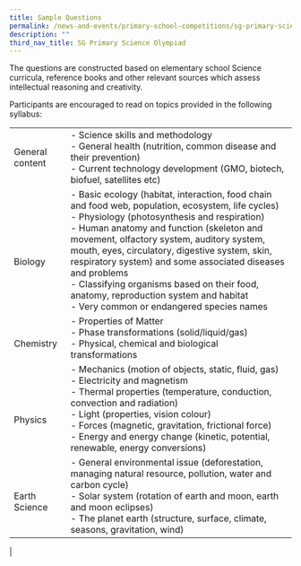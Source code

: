 ```yaml
---
title: Sample Questions
permalink: /news-and-events/primary-school-competitions/sg-primary-science-olympiad/sample-questions/
description: ""
third_nav_title: SG Primary Science Olympiad
---
```

The questions are constructed based on elementary school Science curricula, reference books and other relevant sources which assess intellectual reasoning and creativity.

Participants are encouraged to read on topics provided in the following syllabus:

|  |  |
|---|---|
| General content | - Science skills and methodology<br>- General health (nutrition, common disease and their prevention)<br>- Current technology development (GMO, biotech, biofuel, satellites etc) |
| <br><br>Biology | - Basic ecology (habitat, interaction, food chain and food web, population, ecosystem, life cycles)<br>- Physiology (photosynthesis and respiration)<br>- Human anatomy and function (skeleton and movement, olfactory system, auditory system, mouth, eyes, circulatory, digestive system, skin, respiratory system) and some associated diseases and problems<br>- Classifying organisms based on their food, anatomy, reproduction system and habitat<br>- Very common or endangered species names |
| <br>Chemistry | - Properties of Matter<br>- Phase transformations (solid/liquid/gas)<br>- Physical, chemical and biological transformations |
| <br><br>Physics | - Mechanics (motion of objects, static, fluid, gas)<br>- Electricity and magnetism<br>- Thermal properties (temperature, conduction, convection and radiation)<br>- Light (properties, vision colour)<br>- Forces (magnetic, gravitation, frictional force)<br>- Energy and energy change (kinetic, potential, renewable, energy conversions) |
| <br>Earth Science | - General environmental issue (deforestation, managing natural resource, pollution, water and carbon cycle)<br>- Solar system (rotation of earth and moon, earth and moon eclipses)<br>- The planet earth (structure, surface, climate, seasons, gravitation, wind) |
|